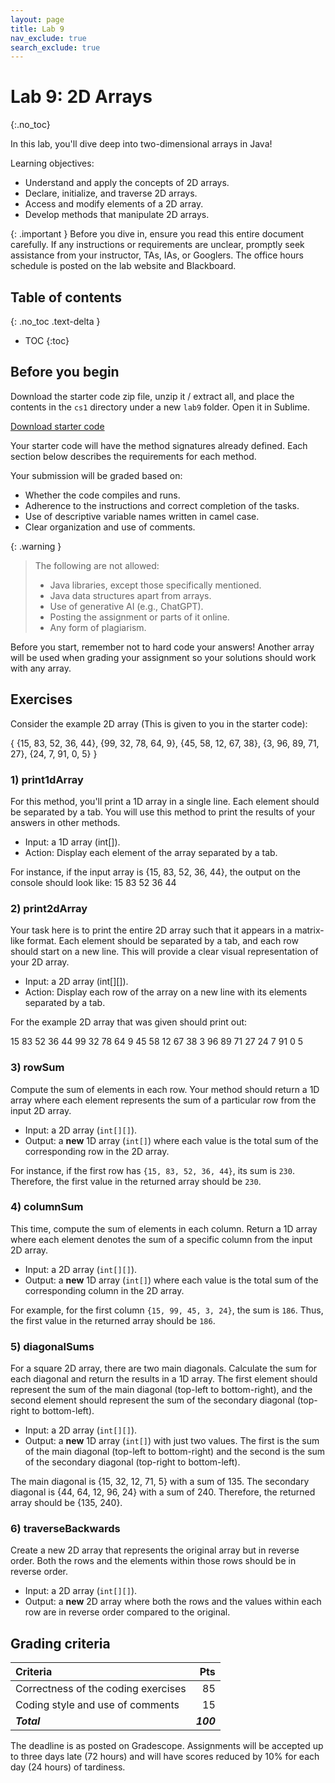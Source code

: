 ```yaml
---
layout: page
title: Lab 9
nav_exclude: true
search_exclude: true
---
```


# Lab 9: 2D Arrays
{:.no_toc}

In this lab, you'll dive deep into two-dimensional arrays in Java!

Learning objectives:
- Understand and apply the concepts of 2D arrays.
- Declare, initialize, and traverse 2D arrays.
- Access and modify elements of a 2D array.
- Develop methods that manipulate 2D arrays.

{: .important }
Before you dive in, ensure you read this entire document carefully. If any instructions or requirements are unclear, promptly seek assistance from your instructor, TAs, IAs, or Googlers. The office hours schedule is posted on the lab website and Blackboard.

## Table of contents
{: .no_toc .text-delta }

- TOC
{:toc}

## Before you begin

Download the starter code zip file, unzip it / extract all, and place the contents in the `cs1` directory under a new `lab9` folder. Open it in Sublime.

<a href="https://github.com/UTEP-CS-1/website/raw/main{{page.url|relative_url}}../lab9_starter.zip" class="btn btn-green">Download starter code</a>

Your starter code will have the method signatures already defined. Each section below describes the requirements for each method.

Your submission will be graded based on:
- Whether the code compiles and runs.
- Adherence to the instructions and correct completion of the tasks.
- Use of descriptive variable names written in camel case.
- Clear organization and use of comments.

{: .warning }
> The following are not allowed:
> - Java libraries, except those specifically mentioned.
> - Java data structures apart from arrays.
> - Use of generative AI (e.g., ChatGPT).
> - Posting the assignment or parts of it online.
> - Any form of plagiarism.

Before you start, remember not to hard code your answers! Another array will be used when grading your assignment so your solutions should work with any array.

## Exercises

Consider the example 2D array (This is given to you in the starter code):

{
    {15, 83, 52, 36, 44},
    {99, 32, 78, 64, 9},
    {45, 58, 12, 67, 38},
    {3, 96, 89, 71, 27},
    {24, 7, 91, 0, 5}
}

### 1) print1dArray

For this method, you'll print a 1D array in a single line. Each element should be separated by a tab. You will use this method to print the 
results of your answers in other methods.

- Input: a 1D array (int[]).
- Action: Display each element of the array separated by a tab.

For instance, if the input array is {15, 83, 52, 36, 44}, the output on the console should look like:
15	83	52	36	44

### 2) print2dArray

Your task here is to print the entire 2D array such that it appears in a matrix-like format. Each element should be separated by a tab, and each row should start on a new line. This will provide a clear visual representation of your 2D array.

- Input: a 2D array (int[][]).
- Action: Display each row of the array on a new line with its elements separated by a tab.

For the example 2D array that was given should print out:

15	83	52	36	44
99	32	78	64	9
45	58	12	67	38
3	96	89	71	27
24	7	91	0	5


### 3) rowSum

Compute the sum of elements in each row. Your method should return a 1D array where each element represents the sum of a particular row from the input 2D array.

- Input: a 2D array (`int[][]`).
- Output: a **new** 1D array (`int[]`) where each value is the total sum of the corresponding row in the 2D array.

For instance, if the first row has `{15, 83, 52, 36, 44}`, its sum is `230`. Therefore, the first value in the returned array should be `230`.

### 4) columnSum

This time, compute the sum of elements in each column. Return a 1D array where each element denotes the sum of a specific column from the input 2D array.

- Input: a 2D array (`int[][]`).
- Output: a **new** 1D array (`int[]`) where each value is the total sum of the corresponding column in the 2D array.

For example, for the first column `{15, 99, 45, 3, 24}`, the sum is `186`. Thus, the first value in the returned array should be `186`.

### 5) diagonalSums

For a square 2D array, there are two main diagonals. Calculate the sum for each diagonal and return the results in a 1D array. The first element should represent the sum of the main diagonal (top-left to bottom-right), and the second element should represent the sum of the secondary diagonal (top-right to bottom-left).

- Input: a 2D array (`int[][]`).
- Output: a **new** 1D array (`int[]`) with just two values. The first is the sum of the main diagonal (top-left to bottom-right) and the second is the sum of the secondary diagonal (top-right to bottom-left).

The main diagonal is {15, 32, 12, 71, 5} with a sum of 135. The secondary diagonal is {44, 64, 12, 96, 24} with a sum of 240. Therefore, the returned array should be {135, 240}.

### 6) traverseBackwards

Create a new 2D array that represents the original array but in reverse order. Both the rows and the elements within those rows should be in reverse order.

- Input: a 2D array (`int[][]`).
- Output: a **new** 2D array where both the rows and the values within each row are in reverse order compared to the original.

## Grading criteria

| **Criteria**                             |   **Pts** |
|:-----------------------------------------|----------:|
| Correctness of the coding exercises      |        85 |
| Coding style and use of comments         |        15 |
| **_Total_**                              | **_100_** |

The deadline is as posted on Gradescope. Assignments will be accepted up to three days late (72 hours) and will have scores reduced by 10% for each day (24 hours) of tardiness.

